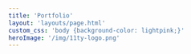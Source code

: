 ```yaml
---
title: 'Portfolio'
layout: 'layouts/page.html'
custom_css: 'body {background-color: lightpink;}'
heroImage: '/img/11ty-logo.png'
---
```


